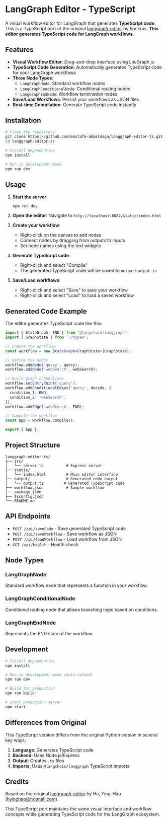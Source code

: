 # LangGraph Editor - TypeScript

A visual workflow editor for LangGraph that generates **TypeScript code**. This is a TypeScript port of the original [langgraph-editor](https://github.com/Erickrus/langgraph-editor) by Erickrus.
**This editor generates TypeScript code for LangGraph workflows.**

## Features

- **Visual Workflow Editor**: Drag-and-drop interface using LiteGraph.js
- **TypeScript Code Generation**: Automatically generates TypeScript code for your LangGraph workflows
- **Three Node Types**:
  - `LangGraphNode`: Standard workflow nodes
  - `LangGraphConditionalNode`: Conditional routing nodes
  - `LangGraphEndNode`: Workflow termination nodes
- **Save/Load Workflows**: Persist your workflows as JSON files
- **Real-time Compilation**: Generate TypeScript code instantly

## Installation

```bash
# Clone the repository
git clone https://github.com/mostafa-aboelnaga/langgraph-editor-ts.git
cd langgraph-editor-ts

# Install dependencies
npm install

# Run in development mode
npm run dev
```

## Usage

1. **Start the server**:

   ```bash
   npm run dev
   ```

2. **Open the editor**:
   Navigate to `http://localhost:8082/static/index.html`

3. **Create your workflow**:

   - Right-click on the canvas to add nodes
   - Connect nodes by dragging from outputs to inputs
   - Set node names using the text widgets

4. **Generate TypeScript code**:

   - Right-click and select "Compile"
   - The generated TypeScript code will be saved to `output/output.ts`

5. **Save/Load workflows**:
   - Right-click and select "Save" to save your workflow
   - Right-click and select "Load" to load a saved workflow

## Generated Code Example

The editor generates TypeScript code like this:

```typescript
import { StateGraph, END } from '@langchain/langgraph';
import { GraphState } from './types';

// Create the workflow
const workflow = new StateGraph<GraphState>(GraphState);

// Define the nodes
workflow.addNode('query', query);
workflow.addNode('webSearch', webSearch);

// Build graph connections
workflow.setEntryPoint('query');
workflow.addConditionalEdges('query', decide, {
  condition_1: END,
  condition_2: 'webSearch',
});
workflow.addEdge('webSearch', END);

// Compile the workflow
const app = workflow.compile();

export { app };
```

## Project Structure

```
langgraph-editor-ts/
├── src/
│   └── server.ts          # Express server
├── static/
│   └── index.html         # Main editor interface
├── output/                # Generated code output
│   └── output.ts         # Generated TypeScript code
├── workflow.json          # Sample workflow
├── package.json
├── tsconfig.json
└── README.md
```

## API Endpoints

- `POST /api/saveCode` - Save generated TypeScript code
- `POST /api/saveWorkflow` - Save workflow as JSON
- `POST /api/loadWorkflow` - Load workflow from JSON
- `GET /api/health` - Health check

## Node Types

### LangGraphNode

Standard workflow node that represents a function in your workflow.

### LangGraphConditionalNode

Conditional routing node that allows branching logic based on conditions.

### LangGraphEndNode

Represents the END state of the workflow.

## Development

```bash
# Install dependencies
npm install

# Run in development mode (auto-reload)
npm run dev

# Build for production
npm run build

# Start production server
npm start
```

## Differences from Original

This TypeScript version differs from the original Python version in several key ways:

1. **Language**: Generates TypeScript code
2. **Backend**: Uses Node.js/Express
3. **Output**: Creates `.ts` files
4. **Imports**: Uses `@langchain/langgraph` TypeScript imports

## Credits

Based on the original [langgraph-editor](https://github.com/Erickrus/langgraph-editor) by Hu, Ying-Hao (hyinghao@hotmail.com).

This TypeScript port maintains the same visual interface and workflow concepts while generating TypeScript code for the LangGraph ecosystem.
